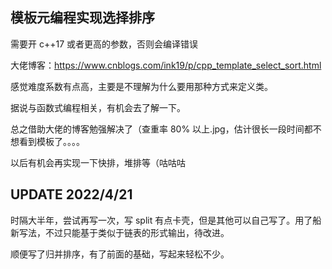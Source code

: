 ## 模板元编程实现选择排序

需要开 c++17 或者更高的参数，否则会编译错误

大佬博客：https://www.cnblogs.com/ink19/p/cpp_template_select_sort.html

感觉难度系数有点高，主要是不理解为什么要用那种方式来定义类。

据说与函数式编程相关，有机会去了解一下。

总之借助大佬的博客勉强解决了（查重率 80% 以上.jpg，估计很长一段时间都不想看到模板了。。。。

以后有机会再实现一下快排，堆排等（咕咕咕

## UPDATE 2022/4/21

时隔大半年，尝试再写一次，写 split 有点卡壳，但是其他可以自己写了。用了船新写法，不过只能基于类似于链表的形式输出，待改进。

顺便写了归并排序，有了前面的基础，写起来轻松不少。

